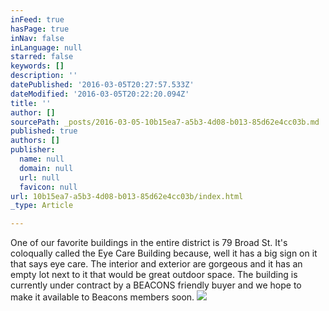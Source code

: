 ```yaml
---
inFeed: true
hasPage: true
inNav: false
inLanguage: null
starred: false
keywords: []
description: ''
datePublished: '2016-03-05T20:27:57.533Z'
dateModified: '2016-03-05T20:22:20.094Z'
title: ''
author: []
sourcePath: _posts/2016-03-05-10b15ea7-a5b3-4d08-b013-85d62e4cc03b.md
published: true
authors: []
publisher:
  name: null
  domain: null
  url: null
  favicon: null
url: 10b15ea7-a5b3-4d08-b013-85d62e4cc03b/index.html
_type: Article

---
```

One of our favorite buildings in the entire district is 79 Broad St.  It's coloqually called the Eye Care Building because, well it has a big sign on it that says eye care.  The interior and exterior are gorgeous and it has an empty lot next to it that would be great outdoor space.  The building is currently under contract by a BEACONS friendly buyer and we hope to make it available to Beacons members soon.
![](https://the-grid-user-content.s3-us-west-2.amazonaws.com/19072a70-575d-475c-a1ce-1fad04d2f36e.png)